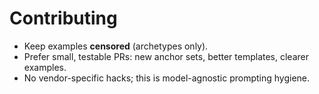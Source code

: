 # Contributing
- Keep examples **censored** (archetypes only).
- Prefer small, testable PRs: new anchor sets, better templates, clearer examples.
- No vendor-specific hacks; this is model-agnostic prompting hygiene.

